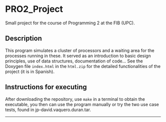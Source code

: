 # PRO2_Project

Small project for the course of Programming 2 at the FIB (UPC).

## Description

This program simulates a cluster of processors and a waiting area for the processes running in these. It served as an introduction to basic design principles, use of data structures, documentation of code... See the Doxygen file `index.html` in the `html.zip` for the detailed functionalities of the project (it is in Spanish).

## Instructions for executing

After downloading the repository, use `make` in a terminal to obtain the executable, you then can use the program manually or try the two use case tests, found in jp-david.vaquero.duran.tar.

***
